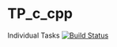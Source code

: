 # TP_c_cpp
Individual Tasks
[![Build Status](https://travis-ci.com/vr009/TP_c_cpp.svg?branch=iz1)](https://travis-ci.com/vr009/TP_c_cpp)
